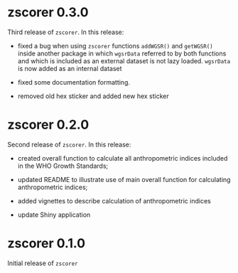 # zscorer 0.3.0

Third release of `zscorer`. In this release:

* fixed a bug when using `zscorer` functions `addWGSR()` and `getWGSR()` inside another package in which `wgsrData` referred to by both functions and which is included as an external dataset is not lazy loaded. `wgsrData` is now added as an internal dataset

* fixed some documentation formatting.

* removed old hex sticker and added new hex sticker

# zscorer 0.2.0

Second release of `zscorer`. In this release:

* created overall function to calculate all anthropometric indices included in the WHO Growth Standards;

* updated README to illustrate use of main overall function for calculating anthropometric indices;

* added vignettes to describe calculation of anthropometric indices

* update Shiny application


# zscorer 0.1.0

Initial release of `zscorer`
